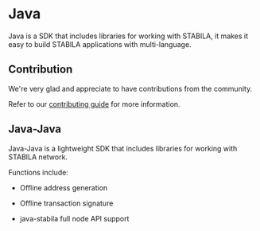 # Java

Java is a SDK that includes libraries for working with STABILA, it makes it easy to build STABILA applications with multi-language.

## Contribution

We're very glad and appreciate to have contributions from the community. 

Refer to our [contributing guide](./CONTRIBUTING.md) for more information.

## Java-Java

Java-Java is a lightweight SDK that includes libraries for working with STABILA network.

Functions include:

- Offline address generation

- Offline transaction signature 

- java-stabila full node API support
